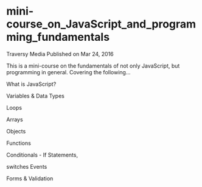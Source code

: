 # mini-course_on_JavaScript_and_programming_fundamentals

Traversy Media
Published on Mar 24, 2016

This is a mini-course on the fundamentals of not only JavaScript, but programming in general. Covering the following... 

What is JavaScript? 

Variables & Data Types 

Loops 

Arrays 

Objects 

Functions 

Conditionals - If Statements, 

switches Events 

Forms & Validation 
